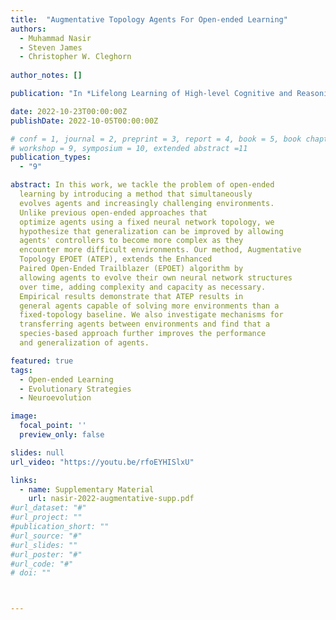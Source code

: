 ```yaml
---
title:  "Augmentative Topology Agents For Open-ended Learning"
authors:
  - Muhammad Nasir
  - Steven James
  - Christopher W. Cleghorn
  
author_notes: []

publication: "In *Lifelong Learning of High-level Cognitive and Reasoning Skills Workshop @ IROS 2022*"

date: 2022-10-23T00:00:00Z
publishDate: 2022-10-05T00:00:00Z

# conf = 1, journal = 2, preprint = 3, report = 4, book = 5, book chapter = 6, thesis = 7, patent = 9
# workshop = 9, symposium = 10, extended abstract =11
publication_types:
  - "9"

abstract: In this work, we tackle the problem of open-ended
  learning by introducing a method that simultaneously
  evolves agents and increasingly challenging environments.
  Unlike previous open-ended approaches that
  optimize agents using a fixed neural network topology, we
  hypothesize that generalization can be improved by allowing
  agents' controllers to become more complex as they
  encounter more difficult environments. Our method, Augmentative
  Topology EPOET (ATEP), extends the Enhanced
  Paired Open-Ended Trailblazer (EPOET) algorithm by
  allowing agents to evolve their own neural network structures
  over time, adding complexity and capacity as necessary.
  Empirical results demonstrate that ATEP results in
  general agents capable of solving more environments than a
  fixed-topology baseline. We also investigate mechanisms for
  transferring agents between environments and find that a
  species-based approach further improves the performance
  and generalization of agents.

featured: true
tags:
  - Open-ended Learning
  - Evolutionary Strategies
  - Neuroevolution

image:
  focal_point: ''
  preview_only: false

slides: null
url_video: "https://youtu.be/rfoEYHISlxU"

links:
  - name: Supplementary Material
    url: nasir-2022-augmentative-supp.pdf
#url_dataset: "#"
#url_project: ""
#publication_short: ""
#url_source: "#"
#url_slides: ""
#url_poster: "#"
#url_code: "#"
# doi: ""



---
```


